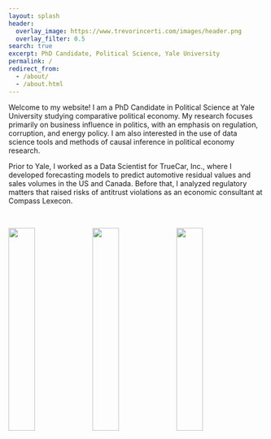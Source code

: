 ```yaml
---
layout: splash
header:
  overlay_image: https://www.trevorincerti.com/images/header.png
  overlay_filter: 0.5
search: true
excerpt: PhD Candidate, Political Science, Yale University
permalink: /
redirect_from: 
  - /about/
  - /about.html
---
```



Welcome to my website! I am a PhD Candidate in Political Science at Yale University studying comparative political economy. My research focuses primarily on business influence in politics, with an emphasis on regulation, corruption, and energy policy. I am also interested in the use of data science tools and methods of causal inference in political economy research. 

Prior to Yale, I worked as a Data Scientist for TrueCar, Inc., where I developed forecasting models to predict automotive residual values and sales volumes in the US and Canada. Before that, I analyzed regulatory matters that raised risks of antitrust violations as an economic consultant at Compass Lexecon. 

&nbsp;

 <p float="left">
  <img src="https://www.trevorincerti.com/images/solar_kamisu.jpeg" width="32%" />
  <img src="https://www.trevorincerti.com/images/plot.jpeg" width="32%" />
  <img src="https://www.trevorincerti.com/images/meti.jpeg" width="32%" /> 
</p>
